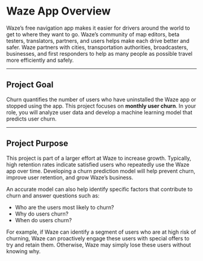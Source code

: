 # Waze App Overview

Waze’s free navigation app makes it easier for drivers around the world to get to where they want to go. Waze’s community of map editors, beta testers, translators, partners, and users helps make each drive better and safer. Waze partners with cities, transportation authorities, broadcasters, businesses, and first responders to help as many people as possible travel more efficiently and safely.

---

## Project Goal

Churn quantifies the number of users who have uninstalled the Waze app or stopped using the app. This project focuses on **monthly user churn**. In your role, you will analyze user data and develop a machine learning model that predicts user churn.

---

## Project Purpose

This project is part of a larger effort at Waze to increase growth. Typically, high retention rates indicate satisfied users who repeatedly use the Waze app over time. Developing a churn prediction model will help prevent churn, improve user retention, and grow Waze’s business. 

An accurate model can also help identify specific factors that contribute to churn and answer questions such as:

- Who are the users most likely to churn?
- Why do users churn?
- When do users churn?

For example, if Waze can identify a segment of users who are at high risk of churning, Waze can proactively engage these users with special offers to try and retain them. Otherwise, Waze may simply lose these users without knowing why.

